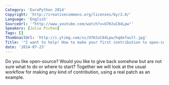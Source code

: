 ```yaml
---
Category: 'EuroPython 2014'
Copyright: 'http://creativecommons.org/licenses/by/3.0/'
Language: 'English'
SourceUrl: '"http://www.youtube.com/watch?v=U7HJuC84Lpw"'
Speakers: [Julie Pichon]
Tags: []
ThumbnailUrl: 'http://i.ytimg.com/vi/U7HJuC84Lpw/hqdefault.jpg'
Title: '"I want to help! How to make your first contribution to open-source"'
date: '2014-07-23'
---
```

Do you like open-source? Would you like to give back somehow but are not sure what to do or where to start? Together we will look at the usual workflow for making any kind of contribution, using a real patch as an example.